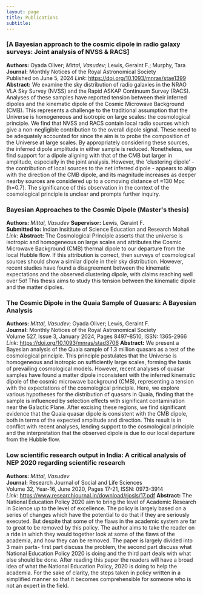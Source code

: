 ```yaml
---
layout: page
title: Publications
subtitle:
---
```


### [A Bayesian approach to the cosmic dipole in radio galaxy surveys: Joint analysis of NVSS & RACS]
**Authors:** Oyada Oliver; *Mittal, Vasudev*; Lewis, Geraint F.; Murphy, Tara  \
**Journal:** Monthly Notices of the Royal Astronomical Society \
Published on June 5, 2024
*Link*: https://doi.org/10.1093/mnras/stae1399
**Abstract:** We examine the sky distribution of radio galaxies in the NRAO VLA Sky Survey (NVSS) and the Rapid ASKAP Continuum Survey (RACS). Analyses of these samples have reported tension between their inferred dipoles and the kinematic dipole of the Cosmic Microwave Background (CMB). This represents a challenge to the traditional assumption that the Universe is homogeneous and isotropic on large scales: the cosmological principle. We find that NVSS and RACS contain local radio sources which give a non-negligible contribution to the overall dipole signal. These need to be adequately accounted for since the aim is to probe the composition of the Universe at large scales. By appropriately considering these sources, the inferred dipole amplitude in either sample is reduced. Nonetheless, we find support for a dipole aligning with that of the CMB but larger in amplitude, especially in the joint analysis. However, the 'clustering dipole' - the contribution of local sources to the net inferred dipole - appears to align with the direction of the CMB dipole, and its magnitude increases as deeper nearby sources are considered up to a comoving distance of ≈130 Mpc (h=0.7). The significance of this observation in the context of the cosmological principle is unclear and prompts further inquiry.

### Bayesian Approaches to the Cosmic Dipole (Master's thesis)
**Authors:** *Mittal, Vasudev*
**Supervisor:** Lewis, Geraint F.  \
**Submitted to:** Indian Insititute of Science Education and Research Mohali \
*Link*: 
**Abstract:** The Cosmological Principle asserts that the universe is isotropic and homogeneous on large scales and attributes the Cosmic Microwave Background (CMB) thermal dipole to our departure from the local Hubble flow. If this attribution is correct, then surveys of cosmological sources should show a similar dipole in their sky distribution. However, recent studies have found a disagreement between the kinematic expectations and the observed clustering dipole, with claims reaching well over 5σ! This thesis aims to study this tension between the kinematic dipole and the matter dipoles.

### The Cosmic Dipole in the Quaia Sample of Quasars: A Bayesian Analysis
**Authors:** *Mittal, Vasudev*; Oyada Oliver; Lewis, Geraint F. \
**Journal:** Monthly Notices of the Royal Astronomical Society \
Volume 527, Issue 3, January 2024, Pages 8497–8510, ISSN: 1365-2966 \
*Link:* https://doi.org/10.1093/mnras/stad3706
**Abstract:** We present a Bayesian analysis of the Quaia sample of 1.3 million quasars as a test of the cosmological principle. This principle postulates that the Universe is homogeneous and isotropic on sufficiently large scales, forming the basis of prevailing cosmological models. However, recent analyses of quasar samples have found a matter dipole inconsistent with the inferred kinematic dipole of the cosmic microwave background (CMB), representing a tension with the expectations of the cosmological principle. Here, we explore various hypotheses for the distribution of quasars in Quaia, finding that the sample is influenced by selection effects with significant contamination near the Galactic Plane. After excising these regions, we find significant evidence that the Quaia quasar dipole is consistent with the CMB dipole, both in terms of the expected amplitude and direction. This result is in conflict with recent analyses, lending support to the cosmological principle and the interpretation that the observed dipole is due to our local departure from the Hubble flow.

### Low scientific research output in India: A critical analysis of NEP 2020 regarding scientific research
**Authors:** *Mittal, Vasudev* \
**Journal:** Research Journal of Social and Life Sciences \
Volume 32, Year-16, June 2020, Pages 17-21, ISSN: 0973-3914 \
*Link*: https://www.researchjournal.in/download/rjosls/17.pdf
**Abstract:** The National Education Policy 2020 aim to bring the level of Academic Research in Science up to the level of excellence. The policy is largely based on a series of changes which have the potential to do that if they are seriously executed. But despite that some of the flaws in the academic system are far to great to be removed by this policy. The author aims to take the reader on a ride in which they would together look at some of the flaws of the academia, and how they can be removed. The paper is largely divided into 3 main parts- first part discuss the problem, the second part discuss what National Education Policy 2020 is doing and the third part deals with what else should be done. After reading this paper the readers will have a broad idea of what the National Education Policy, 2020 is doing to help the academia. For the sake of clarity, the steps taken in policy written in a simplified manner so that it becomes comprehensible for someone who is not an expert in the field.
